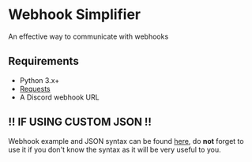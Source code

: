 # Webhook Simplifier
 An effective way to communicate with webhooks

## Requirements
- Python 3.x+
- [Requests](https://pypi.org/project/requests/)
- A Discord webhook URL

## !! IF USING CUSTOM JSON !!
Webhook example and JSON syntax can be found [here](https://birdie0.github.io/discord-webhooks-guide/discord_webhook.html), do **not** forget to use it if you don't know the syntax as it will be very useful to you.
